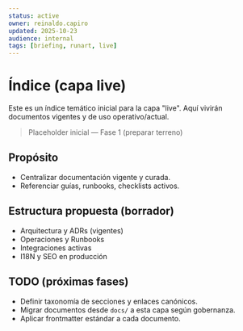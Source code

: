 ```yaml
---
status: active
owner: reinaldo.capiro
updated: 2025-10-23
audience: internal
tags: [briefing, runart, live]
---
```


# Índice (capa live)

Este es un índice temático inicial para la capa "live". Aquí vivirán documentos vigentes y de uso operativo/actual.

> Placeholder inicial — Fase 1 (preparar terreno)

## Propósito
- Centralizar documentación vigente y curada.
- Referenciar guías, runbooks, checklists activos.

## Estructura propuesta (borrador)
- Arquitectura y ADRs (vigentes)
- Operaciones y Runbooks
- Integraciones activas
- I18N y SEO en producción

## TODO (próximas fases)
- Definir taxonomía de secciones y enlaces canónicos.
- Migrar documentos desde `docs/` a esta capa según gobernanza.
- Aplicar frontmatter estándar a cada documento.

